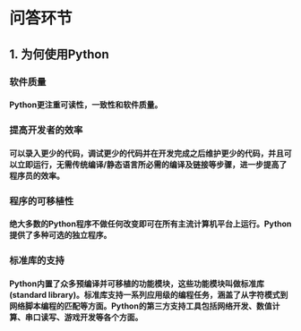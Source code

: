 # 问答环节

## 1. 为何使用Python

### 软件质量

#### Python更注重可读性，一致性和软件质量。

### 提高开发者的效率

#### 可以录入更少的代码，调试更少的代码并在开发完成之后维护更少的代码，并且可以立即运行，无需传统编译/静态语言所必需的编译及链接等步骤，进一步提高了程序员的效率。

### 程序的可移植性

#### 绝大多数的Python程序不做任何改变即可在所有主流计算机平台上运行。Python提供了多种可选的独立程序。

### 标准库的支持

#### Python内置了众多预编译并可移植的功能模块，这些功能模块叫做标准库(standard library)。标准库支持一系列应用级的编程任务，涵盖了从字符模式到网络脚本编程的匹配等方面。Python的第三方支持工具包括网络开发、数值计算、串口读写、游戏开发等各个方面。

